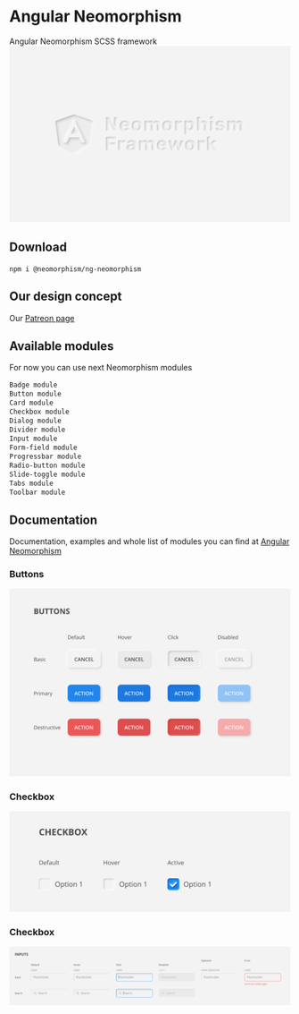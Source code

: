 # Angular Neomorphism
Angular Neomorphism SCSS framework
![Angular Neomorphism](https://github.com/Angular-Neumorphism/Angular-Neumorphism/blob/master/src/assets/promo%20banner.png)

## Download

```
npm i @neomorphism/ng-neomorphism
```

## Our design concept

Our [Patreon page](https://www.patreon.com/neomorphism)

## Available modules

For now you can use next Neomorphism modules
```
Badge module
Button module
Card module
Checkbox module
Dialog module
Divider module
Input module
Form-field module
Progressbar module
Radio-button module
Slide-toggle module
Tabs module
Toolbar module
```
## Documentation

Documentation, examples and whole list of modules you can find at [Angular Neomorphism](https://angular-neomorphism.web.app/)

### Buttons
![Neo buttons](https://github.com/Angular-Neumorphism/Angular-Neumorphism/blob/master/src/assets/preview/button.png)

### Checkbox
![Neo checkbox](https://github.com/Angular-Neumorphism/Angular-Neumorphism/blob/master/src/assets/preview/checkbox.png)

### Checkbox
![Neo input](https://github.com/Angular-Neumorphism/Angular-Neumorphism/blob/master/src/assets/preview/input.png)